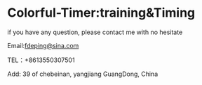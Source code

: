# Colorful-Timer:training&Timing
if you have any question, please contact me with no hesitate

Email:fdeping@sina.com

TEL：+8613550307501

Add: 39 of chebeinan, yangjiang GuangDong, China
